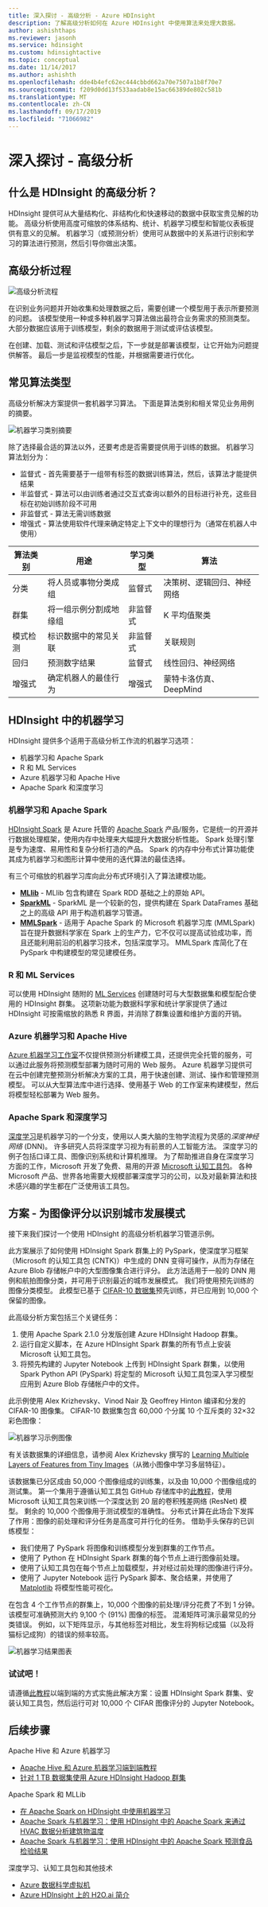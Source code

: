 ```yaml
---
title: 深入探讨 - 高级分析 - Azure HDInsight
description: 了解高级分析如何在 Azure HDInsight 中使用算法来处理大数据。
author: ashishthaps
ms.reviewer: jasonh
ms.service: hdinsight
ms.custom: hdinsightactive
ms.topic: conceptual
ms.date: 11/14/2017
ms.author: ashishth
ms.openlocfilehash: dde4b4efc62ec444cbbd662a70e7507a1b8f70e7
ms.sourcegitcommit: f209d0dd13f533aadab8e15ac66389de802c581b
ms.translationtype: MT
ms.contentlocale: zh-CN
ms.lasthandoff: 09/17/2019
ms.locfileid: "71066982"
---
```

# <a name="deep-dive---advanced-analytics"></a>深入探讨 - 高级分析

## <a name="what-is-advanced-analytics-for-hdinsight"></a>什么是 HDInsight 的高级分析？

HDInsight 提供可从大量结构化、非结构化和快速移动的数据中获取宝贵见解的功能。 高级分析使用高度可缩放的体系结构、统计、机器学习模型和智能仪表板提供有意义的见解。 机器学习（或预测分析）使用可从数据中的关系进行识别和学习的算法进行预测，然后引导你做出决策。

## <a name="advanced-analytics-process"></a>高级分析过程

![高级分析流程](./media/apache-hadoop-deep-dive-advanced-analytics/hdinsight-analytic-process.png)

在识别业务问题并开始收集和处理数据之后，需要创建一个模型用于表示所要预测的问题。 该模型使用一种或多种机器学习算法做出最符合业务需求的预测类型。  大部分数据应该用于训练模型，剩余的数据用于测试或评估该模型。

在创建、加载、测试和评估模型之后，下一步就是部署该模型，让它开始为问题提供解答。 最后一步是监视模型的性能，并根据需要进行优化。

## <a name="common-types-of-algorithms"></a>常见算法类型

高级分析解决方案提供一套机器学习算法。 下面是算法类别和相关常见业务用例的摘要。

![机器学习类别摘要](./media/apache-hadoop-deep-dive-advanced-analytics/machine-learning-use-cases.png)

除了选择最合适的算法以外，还要考虑是否需要提供用于训练的数据。 机器学习算法划分为：

* 监督式 - 首先需要基于一组带有标签的数据训练算法，然后，该算法才能提供结果
* 半监督式 - 算法可以由训练者通过交互式查询以额外的目标进行补充，这些目标在初始训练阶段不可用
* 非监督式 - 算法无需训练数据 
* 增强式 - 算法使用软件代理来确定特定上下文中的理想行为（通常在机器人中使用）


| 算法类别| 用途 | 学习类型 | 算法 |
| --- | --- | --- | -- |
| 分类 | 将人员或事物分类成组 | 监督式 | 决策树、逻辑回归、神经网络 |
| 群集 | 将一组示例分割成地缘组 | 非监督式 | K 平均值聚类 |
| 模式检测 | 标识数据中的常见关联 | 非监督式 | 关联规则 |
| 回归 | 预测数字结果 | 监督式 | 线性回归、神经网络 |
| 增强式 | 确定机器人的最佳行为 | 增强式 | 蒙特卡洛仿真、DeepMind |

## <a name="machine-learning-on-hdinsight"></a>HDInsight 中的机器学习

HDInsight 提供多个适用于高级分析工作流的机器学习选项：

* 机器学习和 Apache Spark
* R 和 ML Services
* Azure 机器学习和 Apache Hive
* Apache Spark 和深度学习

### <a name="machine-learning-and-apache-spark"></a>机器学习和 Apache Spark


[HDInsight Spark](../spark/apache-spark-overview.md) 是 Azure 托管的 [Apache Spark](https://spark.apache.org/) 产品/服务，它是统一的开源并行数据处理框架，使用内存中处理来大幅提升大数据分析性能。 Spark 处理引擎是专为速度、易用性和复杂分析打造的产品。 Spark 的内存中分布式计算功能使其成为机器学习和图形计算中使用的迭代算法的最佳选择。 


有三个可缩放的机器学习库向此分布式环境引入了算法建模功能。

* [**MLlib**](https://spark.apache.org/docs/latest/ml-guide.html) - MLlib 包含构建在 Spark RDD 基础之上的原始 API。
* [**SparkML**](https://spark.apache.org/docs/1.2.2/ml-guide.html) - SparkML 是一个较新的包，提供构建在 Spark DataFrames 基础之上的高级 API 用于构造机器学习管道。
* [**MMLSpark**](https://github.com/Azure/mmlspark) - 适用于 Apache Spark 的 Microsoft 机器学习库 (MMLSpark) 旨在提升数据科学家在 Spark 上的生产力，它不仅可以提高试验成功率，而且还能利用前沿的机器学习技术，包括深度学习。 MMLSpark 库简化了在 PySpark 中构建模型的常见建模任务。 

### <a name="r-and-ml-services"></a>R 和 ML Services

可以使用 HDInsight 随附的 [ML Services](../r-server/r-server-overview.md) 创建随时可与大型数据集和模型配合使用的 HDInsight 群集。 这项新功能为数据科学家和统计学家提供了通过 HDInsight 可按需缩放的熟悉 R 界面，并消除了群集设置和维护方面的开销。

### <a name="azure-machine-learning-and-apache-hive"></a>Azure 机器学习和 Apache Hive

[Azure 机器学习工作室](https://studio.azureml.net/)不仅提供预测分析建模工具，还提供完全托管的服务，可以通过此服务将预测模型部署为随时可用的 Web 服务。 Azure 机器学习提供可在云中创建完整预测分析解决方案的工具，用于快速创建、测试、操作和管理预测模型。 可以从大型算法库中进行选择、使用基于 Web 的工作室来构建模型，然后将模型轻松部署为 Web 服务。

### <a name="apache-spark-and-deep-learning"></a>Apache Spark 和深度学习

[深度学习](https://www.microsoft.com/research/group/dltc/)是机器学习的一个分支，使用以人类大脑的生物学流程为灵感的*深度神经网络* (DNN)。 许多研究人员将深度学习视为有前景的人工智能方法。 深度学习的例子包括口译工具、图像识别系统和计算机推理。 为了帮助推进自身在深度学习方面的工作，Microsoft 开发了免费、易用的开源 [Microsoft 认知工具包](https://www.microsoft.com/en-us/cognitive-toolkit/)。 各种 Microsoft 产品、世界各地需要大规模部署深度学习的公司，以及对最新算法和技术感兴趣的学生都在广泛使用该工具包。 

## <a name="scenario---score-images-to-identify-patterns-in-urban-development"></a>方案 - 为图像评分以识别城市发展模式

接下来我们探讨一个使用 HDInsight 的高级分析机器学习管道示例。

此方案展示了如何使用 HDInsight Spark 群集上的 PySpark，使深度学习框架（Microsoft 的认知工具包 (CNTK)）中生成的 DNN 变得可操作，从而为存储在 Azure Blob 存储帐户中的大型图像集合进行评分。 此方法适用于一般的 DNN 用例和航拍图像分类，并可用于识别最近的城市发展模式。  我们将使用预先训练的图像分类模型。 此模型已基于 [CIFAR-10 数据集](https://www.cs.toronto.edu/~kriz/cifar.html)预先训练，并已应用到 10,000 个保留的图像。

此高级分析方案包括三个关键任务：

1. 使用 Apache Spark 2.1.0 分发版创建 Azure HDInsight Hadoop 群集。 
2. 运行自定义脚本，在 Azure HDInsight Spark 群集的所有节点上安装 Microsoft 认知工具包。 
3. 将预先构建的 Jupyter Notebook 上传到 HDInsight Spark 群集，以使用 Spark Python API (PySpark) 将定型的 Microsoft 认知工具包深入学习模型应用到 Azure Blob 存储帐户中的文件。 

此示例使用 Alex Krizhevsky、Vinod Nair 及 Geoffrey Hinton 编译和分发的 CIFAR-10 图像集。 CIFAR-10 数据集包含 60,000 个分属 10 个互斥类的 32×32 彩色图像：

![机器学习示例图像](./media/apache-hadoop-deep-dive-advanced-analytics/machine-learning-images.png)

有关该数据集的详细信息，请参阅 Alex Krizhevsky 撰写的 [Learning Multiple Layers of Features from Tiny Images](https://www.cs.toronto.edu/~kriz/learning-features-2009-TR.pdf)（从微小图像中学习多层特征）。

该数据集已分区成由 50,000 个图像组成的训练集，以及由 10,000 个图像组成的测试集。 第一个集用于遵循认知工具包 GitHub 存储库中的[此教程](https://github.com/Microsoft/CNTK/tree/master/Examples/Image/Classification/ResNet)，使用 Microsoft 认知工具包来训练一个深度达到 20 层的卷积残差网络 (ResNet) 模型。 剩余的 10,000 个图像用于测试模型的准确性。 分布式计算在此场合下发挥了作用：图像的前处理和评分任务是高度可并行化的任务。 借助手头保存的已训练模型：

* 我们使用了 PySpark 将图像和训练模型分发到群集的工作节点。
* 使用了 Python 在 HDInsight Spark 群集的每个节点上进行图像前处理。
* 使用了认知工具包在每个节点上加载模型，并对经过前处理的图像进行评分。
* 使用了 Jupyter Notebook 运行 PySpark 脚本、聚合结果，并使用了 [Matplotlib](https://matplotlib.org/) 将模型性能可视化。

在包含 4 个工作节点的群集上，10,000 个图像的前处理/评分花费了不到 1 分钟。 该模型可准确预测大约 9,100 个 (91%) 图像的标签。 混淆矩阵可演示最常见的分类错误。 例如，以下矩阵显示，与其他标签对相比，发生将狗标记成猫（以及将猫标记成狗）的错误的频率较高。

![机器学习结果图表](./media/apache-hadoop-deep-dive-advanced-analytics/machine-learning-results.png)

### <a name="try-it-out"></a>试试吧！

请遵循[此教程](../spark/apache-spark-microsoft-cognitive-toolkit.md)以端到端的方式实施此解决方案：设置 HDInsight Spark 群集、安装认知工具包，然后运行可对 10,000 个 CIFAR 图像评分的 Jupyter Notebook。

## <a name="next-steps"></a>后续步骤

Apache Hive 和 Azure 机器学习

* [Apache Hive 和 Azure 机器学习端到端教程](../../machine-learning/team-data-science-process/hive-walkthrough.md)
* [针对 1 TB 数据集使用 Azure HDInsight Hadoop 群集](../../machine-learning/team-data-science-process/hive-criteo-walkthrough.md)

Apache Spark 和 MLLib

* [在 Apache Spark on HDInsight 中使用机器学习](../../machine-learning/team-data-science-process/spark-overview.md)
* [Apache Spark 与机器学习：使用 HDInsight 中的 Apache Spark 来通过 HVAC 数据分析建筑物温度](../spark/apache-spark-ipython-notebook-machine-learning.md)
* [Apache Spark 与机器学习：使用 HDInsight 中的 Apache Spark 预测食品检验结果](../spark/apache-spark-machine-learning-mllib-ipython.md)

深度学习、认知工具包和其他技术

* [Azure 数据科学虚拟机](../../machine-learning/data-science-virtual-machine/overview.md)
* [Azure HDInsight 上的 H2O.ai 简介](https://azure.microsoft.com/blog/introducing-h2o-ai-with-on-azure-hdinsight-to-bring-the-most-robust-ai-platform-for-enterprises/)
